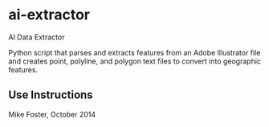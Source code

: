 ai-extractor
========

AI Data Extractor

Python script that parses and extracts features from an Adobe Illustrator file and creates point, polyline, and polygon text files to convert into geographic features.

Use Instructions
----------------

<coming soon>

Mike Foster, October 2014